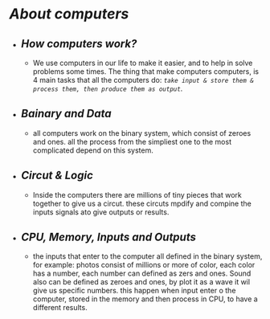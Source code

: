 # ***About computers***

- ## ***How computers work?***
  - We use computers in our life to make it easier, and to help in solve problems some times. 
  The thing that make computers computers, is 4 main tasks that all the computers do: *`take input & store them & process them, then produce them as output`*.

 - ## ***Bainary and Data***
   - all computers work on the binary system, which consist of zeroes and ones.
   all the process from the simpliest one to the most complicated depend on this system.

- ## ***Circut & Logic***
  - Inside the computers there are millions of tiny pieces that work together to give us a circut.
  these circuts mpdify and compine the inputs signals ato give outputs or results.

 - ## ***CPU, Memory, Inputs and Outputs***
   - the inputs that enter to the computer all defined in the binary system, for example: photos consist of millions or more of color, each color has a number, each number can defined as zers and ones. Sound also can be defined as zeroes and ones, by plot it as a wave it wil give us specific numbers.
   this happen when input enter o the computer, stored in the memory and then process in CPU, to have a different results.
